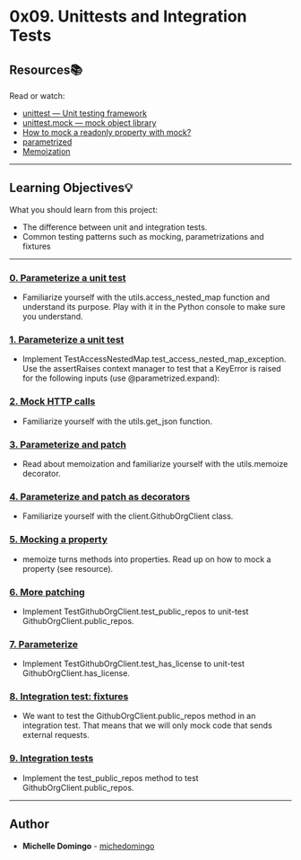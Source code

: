 # 0x09. Unittests and Integration Tests

## Resources:books:

Read or watch:

- [unittest — Unit testing framework](https://docs.python.org/3/library/unittest.html)
- [unittest.mock — mock object library](https://docs.python.org/3/library/unittest.mock.html)
- [How to mock a readonly property with mock?](https://stackoverflow.com/questions/11836436/how-to-mock-a-readonly-property-with-mock)
- [parametrized](https://pypi.org/project/parameterized/)
- [Memoization](https://en.wikipedia.org/wiki/Memoization)

---

## Learning Objectives:bulb:

What you should learn from this project:

- The difference between unit and integration tests.
- Common testing patterns such as mocking, parametrizations and fixtures

---

### [0. Parameterize a unit test](./test_utils.py)

- Familiarize yourself with the utils.access_nested_map function and understand its purpose. Play with it in the Python console to make sure you understand.

### [1. Parameterize a unit test](./test_utils.py)

- Implement TestAccessNestedMap.test_access_nested_map_exception. Use the assertRaises context manager to test that a KeyError is raised for the following inputs (use @parametrized.expand):

### [2. Mock HTTP calls](./test_utils.py)

- Familiarize yourself with the utils.get_json function.

### [3. Parameterize and patch](./test_utils.py)

- Read about memoization and familiarize yourself with the utils.memoize decorator.

### [4. Parameterize and patch as decorators](./test_client.py)

- Familiarize yourself with the client.GithubOrgClient class.

### [5. Mocking a property](./test_client.py)

- memoize turns methods into properties. Read up on how to mock a property (see resource).

### [6. More patching](./test_client.py)

- Implement TestGithubOrgClient.test_public_repos to unit-test GithubOrgClient.public_repos.

### [7. Parameterize](./test_client.py)

- Implement TestGithubOrgClient.test_has_license to unit-test GithubOrgClient.has_license.

### [8. Integration test: fixtures](./test_client.py)

- We want to test the GithubOrgClient.public_repos method in an integration test. That means that we will only mock code that sends external requests.

### [9. Integration tests](./test_client.py)

- Implement the test_public_repos method to test GithubOrgClient.public_repos.

---

## Author

- **Michelle Domingo** - [michedomingo](https://github.com/michedomingo)
